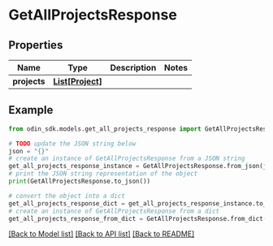 # GetAllProjectsResponse


## Properties

Name | Type | Description | Notes
------------ | ------------- | ------------- | -------------
**projects** | [**List[Project]**](Project.md) |  | 

## Example

```python
from odin_sdk.models.get_all_projects_response import GetAllProjectsResponse

# TODO update the JSON string below
json = "{}"
# create an instance of GetAllProjectsResponse from a JSON string
get_all_projects_response_instance = GetAllProjectsResponse.from_json(json)
# print the JSON string representation of the object
print(GetAllProjectsResponse.to_json())

# convert the object into a dict
get_all_projects_response_dict = get_all_projects_response_instance.to_dict()
# create an instance of GetAllProjectsResponse from a dict
get_all_projects_response_from_dict = GetAllProjectsResponse.from_dict(get_all_projects_response_dict)
```
[[Back to Model list]](../README.md#documentation-for-models) [[Back to API list]](../README.md#documentation-for-api-endpoints) [[Back to README]](../README.md)


